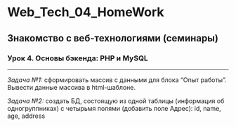 # Web_Tech_04_HomeWork
## Знакомство с веб-технологиями (семинары)
### Урок 4. Основы бэкенда: PHP и MySQL
***
_Задача №1:_ сформировать массив с данными для блока “Опыт работы”. Вывести данные массива в html-шаблоне.

_Задача №2:_ создать БД, состоящую из одной таблицы (информация об одногруппниках) с четырьмя полями (добавить поле Адрес): id, name, age, address